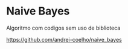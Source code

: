 
# Naive Bayes

Algoritmo com codigos sem uso de biblioteca

https://github.com/andrei-coelho/naive_bayes